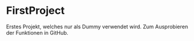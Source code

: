 # FirstProject
Erstes Projekt, welches nur als Dummy verwendet wird. Zum Ausprobieren der Funktionen in GitHub.

